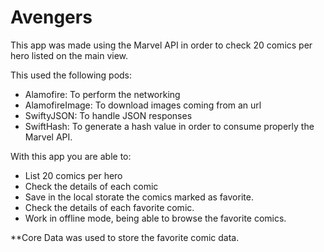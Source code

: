 # Avengers

This app was made using the Marvel API in order to check 20 comics per hero listed on the main view.

This used the following pods:

* Alamofire: To perform the networking
* AlamofireImage: To download images coming from an url
* SwiftyJSON: To handle JSON responses
* SwiftHash: To generate a hash value in order to consume properly the Marvel API.

With this app you are able to:

* List 20 comics per hero
* Check the details of each comic
* Save in the local storate the comics marked as favorite.
* Check the details of each favorite comic.
* Work in offline mode, being able to browse the favorite comics.

**Core Data was used to store the favorite comic data.
